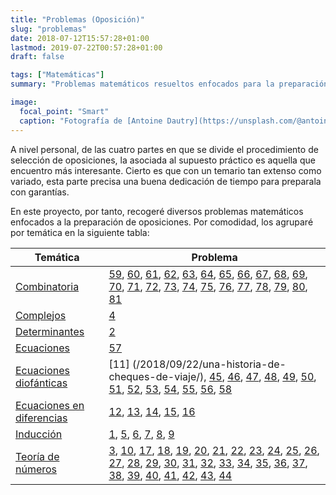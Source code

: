```yaml
---
title: "Problemas (Oposición)"
slug: "problemas"
date: 2018-07-12T15:57:28+01:00
lastmod: 2019-07-22T00:57:28+01:00
draft: false

tags: ["Matemáticas"]
summary: "Problemas matemáticos resueltos enfocados para la preparación de oposiciones."

image:
  focal_point: "Smart"
  caption: "Fotografía de [Antoine Dautry](https://unsplash.com/@antoine1003), disponible en [Unsplash](https://unsplash.com/photos/_zsL306fDck)."
---
```


A nivel personal, de las cuatro partes en que se divide el procedimiento de selección de oposiciones, la asociada al supuesto práctico es aquella que encuentro más interesante. Cierto es que con un temario tan extenso como variado, esta parte precisa una buena dedicación de tiempo para preparala con garantías.

En este proyecto, por tanto, recogeré diversos problemas matemáticos enfocados a la preparación de oposiciones. Por comodidad, los agruparé por temática en la siguiente tabla:

| Temática | Problema |
| -------- | -------- |
| [Combinatoria](/tags/combinatoria/) | [59](/2019/03/13/comenzando-con-la-combinatoria-i/), [60](/2019/03/16/comenzando-con-la-combinatoria-ii/), [61](/2019/03/20/comenzando-con-la-combinatoria-iii/), [62](/2019/03/23/comenzando-con-la-combinatoria-iv/), [63](/2019/03/27/contando-multiplos-a-traves-del-pie/), [64](/2019/03/30/un-curioso-multiplo-que-todo-numero-posee/), [65](/2019/04/03/buscando-el-numero-de-terminos-ando/), [66](/2019/04/06/a-la-mesa-todos-a-la-mesa/), [67](/2019/04/10/uno-mas-alrededor-de-la-mesa/), [68](/2019/04/13/de-astas-banderas-y-un-poco-de-combinatoria/), [69](/2019/04/17/contando-diagonales-en-un-poligono/), [70](/2019/04/20/organizando-las-bajadas-del-ascensor/), [71](/2019/04/24/presentando-desarreglos/), [72](/2019/04/27/cuando-bailar-se-convierte-en-un-problema-matematico/), [73](/2019/05/01/una-vuelta-de-tuerca-para-la-estrategia-de-barras-y-estrellas/), [74](/2019/05/04/tres-dados-buscando-sumar-diez/), [75](/2019/05/08/secantes-dos-a-dos-pero-tres-a-tres-no-concurrentes/), [76](/2019/05/11/buscando-el-total-de-soluciones-de-una-inecuacion/), [77](/2019/05/15/refinando-el-ejercicio-del-ultimo-dia/), [78](/2019/05/18/marchando-uno-de-numeros-combinatorios-generalizados/), [79](/2019/05/22/breve-introduccion-a-los-problemas-de-rutas/), [80](/2019/05/25/seguimos_de_rutas/), [81](/2019/05/29/politica-votos-y-un-poco-de-combinatoria/) |
| [Complejos](/tags/números-complejos/) | [4](/2018/08/11/jugando-con-las-propiedades-del-conjugado/) |
| [Determinantes](/tags/determinantes/) | [2](/2018/07/16/mezclando-determinantes-y-numeros-combinatorios/) |
| [Ecuaciones](/tags/ecuaciones/) | [57](/2019/03/06/cuando-un-problema-viene-con-muy-mala-leche/) |
| [Ecuaciones diofánticas](/tags/ecuaciones-diofánticas/) | [11] (/2018/09/22/una-historia-de-cheques-de-viaje/), [45](/2019/01/23/un-primer-contacto-con-ecuaciones-diofanticas-i/), [46](/2019/01/26/un-primer-contacto-con-ecuaciones-diofanticas-ii/), [47](/2019/01/30/nos-vamos-al-cine/), [48](/2019/02/02/un-primer-contacto-con-ecuaciones-diofanticas-iii/), [49](/2019/02/06/buscando-numeros-triangulares-que-son-cuadrados-perfectos/), [50](/2019/02/09/que-dificil-es-la-vida-sana/), [51](/2019/02/13/un-primer-contacto-con-ecuaciones-diofanticas-iv/), [52](/2019/02/16/un-primer-contacto-con-ecuaciones-diofanticas-v/), [53](/2019/02/20/volvemos-a-los-tiempos-de-libras-marcos-y-pesetas/), [54](/2019/02/23/en-la-granja-de-pepito/), [55](/2019/02/27/mezclando-cuadrados-y-ecuaciones-diofanticas/), [56](/2019/03/02/midiendo-metros-con-duros-y-pesetas/), [58](/2019/03/09/midiendo-cuadrados-en-palmos/) |
| [Ecuaciones en diferencias](/tags/ecuaciones-en-diferencias/) | [12](/2018/09/27/repasando-ecuaciones-en-diferencias-lineales-i/), [13](/2018/09/29/repasando-ecuaciones-en-diferencias-lineales-ii/), [14](/2018/10/02/repasando-ecuaciones-en-diferencias-lineales-iii/), [15](/2018/10/04/repasando-ecuaciones-en-diferencias-lineales-iv/), [16](/2018/10/06/repasando-ecuaciones-en-diferencias-lineales-v/) |
| [Inducción](/tags/inducción/) | [1](/2018/07/12/probando-katex-con-un-problema-de-induccion-clasico/), [5](/2018/09/04/sumando-cuadrados/), [6](/2018/09/06/y-les-llego-el-turno-a-los-cubos/), [7](/2018/09/08/una-expresion-para-la-suma-de-potencias-cuartas/), [8](/2018/09/11/probando-una-sencilla-desigualdad-por-induccion/), [9](/2018/09/13/multiplos-de-21-en-ceuta/) |
| [Teoría de números](/tags/teoría-de-números/) | [3](/2018/07/29/uno-de-multiplos-de-600/), [10](/2018/09/15/multiplos-de-21-en-ceuta-version-congruencias/), [17](/2018/10/09/empezando-con-teoria-de-numeros-i/), [18](/2018/10/11/empezando-con-teoria-de-numeros-ii/), [19](/2018/10/13/empezando-con-teoria-de-numeros-iii/), [20](/2018/10/17/empezando-con-teoria-de-numeros-iv/), [21](/2018/10/24/empezando-con-teoria-de-numeros-v/), [22](/2018/10/27/empezando-con-teoria-de-numeros-vi/), [23](/2018/11/03/empezando-con-teoria-de-numeros-vii/), [24](/2018/11/10/un-curioso-criterio-de-divisibilidad/), [25](/2018/11/14/un-polinomio-que-solo-toma-valores-enteros/), [26](/2018/11/17/buscando-la-ultima-cifra-de-una-torre-de-potencias/), [27](/2018/11/21/una-aplicacion-rapida-del-teorema-de-euler-fermat/), [28](/2018/11/24/buscando-numeros-compuestos/), [29](/2018/11/28/presentando-el-teorema-de-wilson/), [30](/2018/12/01/de-fracciones-irreducibles-y-su-suma/), [31](/2018/12/05/sera-multiplo-de-treinta-o-no/), [32](/2018/12/08/moviendo-cifras-de-posicion-en-un-numero/), [33](/2018/12/12/buscando-ceros-muchos-ceros-en-un-factorial/), [34](/2018/12/15/y-si-el-numero-de-divisores-es-impar/), [35](/2018/12/19/cuadrado-perfecto-cubo-perfecto-potencia-quinta-perfecta/), [36](/2018/12/22/y-volvemos-con-los-problemas-de-mover-digitos/), [37](/2018/12/26/repartiendo-el-aguinaldo-de-la-empresa/), [38](/2018/12/29/contando-soldados-de-una-manera-curiosa/), [39](/2019/01/02/cuatro-amigos-un-concierto-y-poco-dinero/), [40](/2019/01/05/la-cesta-de-huevos-de-brahmagupta/), [41](/2019/01/09/de-cometas-y-sus-perihelios/), [42](/2019/01/12/tiempo-de-generalizar-problemas-al-anno-2019/), [43](/2019/01/16/buscando-digitos-no-nulos-en-numeros-factoriales/), [44](/2019/01/19/2019-anno-de-las-torres-de-potencias/) |
